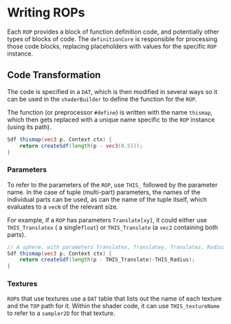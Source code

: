# Writing ROPs

Each `ROP` provides a block of function definition code, and potentially other types of blocks of code. The `definitionCore` is responsible for processing those code blocks, replacing placeholders with values for the specific `ROP` instance.

## Code Transformation

The code is specified in a `DAT`, which is then modified in several ways so it can be used in the `shaderBuilder` to define the function for the `ROP`.

The function (or preprocessor `#define`) is written with the name `thismap`, which then gets replaced with a unique name specific to the `ROP` instance (using its path).

```glsl
Sdf thismap(vec3 p, Context ctx) {
	return createSdf(length(p - vec3(0.5)));
}
```

### Parameters

To refer to the parameters of the `ROP`, use `THIS_` followed by the parameter name. In the case of tuple (multi-part) parameters, the names of the individual parts can be used, as can the name of the tuple itself, which evaluates to a `vecN` of the relevant size.

For example, if a `ROP` has parameters `Translate[xy]`, it could either use `THIS_Translatex` ( a single`float`) or `THIS_Translate` (a `vec2` containing both parts).

```glsl
// A sphere, with parameters Translatex, Translatey, Translatez, Radius
Sdf thismap(vec3 p, Context ctx) {
	return createSdf(length(p - THIS_Translate)-THIS_Radius);
}
```

### Textures

`ROP`s that use textures use a `DAT` table that lists out the name of each texture and the `TOP` path for it. Within the shader code, it can use `THIS_textureName` to refer to a `sampler2D` for that texture.
